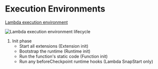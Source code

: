 # Execution Environments

[Lambda execution environment](https://docs.aws.amazon.com/lambda/latest/dg/lambda-runtime-environment.html)

![Lambda execution environment lifecycle](https://docs.aws.amazon.com/images/lambda/latest/dg/images/Overview-Successful-Invokes.png)

1. Init phase
   - Start all extensions (Extension init)
   - Bootstrap the runtime (Runtime init)
   - Run the function's static code (Function init)
   - Run any beforeCheckpoint runtime hooks (Lambda SnapStart only)

